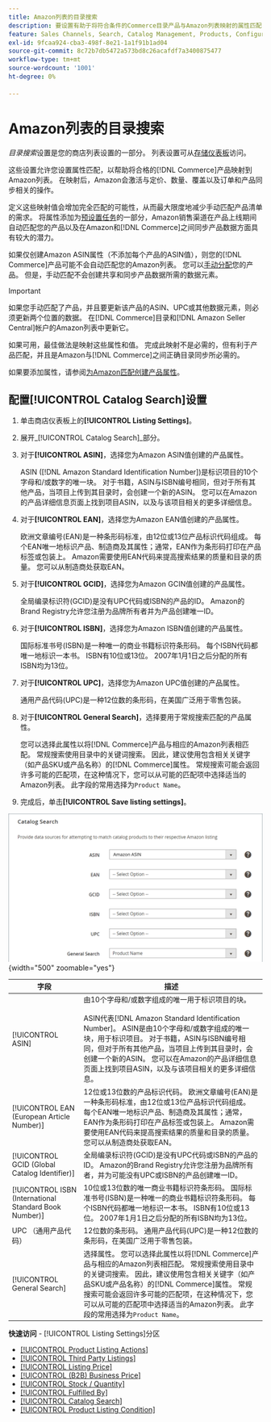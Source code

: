 ```yaml
---
title: Amazon列表的目录搜索
description: 要设置有助于将符合条件的Commerce目录产品与Amazon列表映射的属性匹配，请更新“目录搜索”设置。
feature: Sales Channels, Search, Catalog Management, Products, Configuration
exl-id: 9fcaa924-cba3-498f-8e21-1a1f91b1ad04
source-git-commit: 8c72b7db5472a573bd8c26acafdf7a3400875477
workflow-type: tm+mt
source-wordcount: '1001'
ht-degree: 0%

---
```


# Amazon列表的目录搜索

_目录搜索_&#x200B;设置是您的商店列表设置的一部分。 列表设置可从[存储仪表板](./amazon-store-dashboard.md)访问。

这些设置允许您设置属性匹配，以帮助将合格的[!DNL Commerce]产品映射到Amazon列表。 在映射后，Amazon会激活与定价、数量、覆盖以及订单和产品同步相关的操作。

定义这些映射值会增加完全匹配的可能性，从而最大限度地减少手动匹配产品清单的需求。 将属性添加为[预设置任务](./amazon-pre-setup-tasks.md)的一部分，Amazon销售渠道在产品上线期间自动匹配您的产品以及在Amazon和[!DNL Commerce]之间同步产品数据方面具有较大的潜力。

如果仅创建Amazon ASIN属性（不添加每个产品的ASIN值），则您的[!DNL Commerce]产品可能不会自动匹配您的Amazon列表。 您可以[手动分配](./creating-assigning-catalog-products.md)您的产品。 但是，手动匹配不会创建共享和同步产品数据所需的数据元素。

>[!IMPORTANT]
>
>如果您手动匹配了产品，并且要更新该产品的ASIN、UPC或其他数据元素，则必须更新两个位置的数据。 在[!DNL Commerce]目录和[!DNL Amazon Seller Central]帐户的Amazon列表中更新它。

如果可用，最佳做法是映射这些属性和值。 完成此映射不是必需的，但有利于产品匹配，并且是Amazon与[!DNL Commerce]之间正确目录同步所必需的。

如果要添加属性，请参阅[为Amazon匹配创建产品属性](./ob-creating-magento-attributes.md)。

## 配置[!UICONTROL Catalog Search]设置

1. 单击商店仪表板上的&#x200B;**[!UICONTROL Listing Settings]**。

1. 展开&#x200B;_[!UICONTROL Catalog Search]_部分。

1. 对于&#x200B;**[!UICONTROL ASIN]**，选择您为Amazon ASIN值创建的产品属性。

   ASIN ([!DNL Amazon Standard Identification Number])是标识项目的10个字母和/或数字的唯一块。 对于书籍，ASIN与ISBN编号相同，但对于所有其他产品，当项目上传到其目录时，会创建一个新的ASIN。 您可以在Amazon的产品详细信息页面上找到项目ASIN，以及与该项目相关的更多详细信息。

1. 对于&#x200B;**[!UICONTROL EAN]**，选择您为Amazon EAN值创建的产品属性。

   欧洲文章编号(EAN)是一种条形码标准，由12位或13位产品标识代码组成。 每个EAN唯一地标识产品、制造商及其属性；通常，EAN作为条形码打印在产品标签或包装上。 Amazon需要使用EAN代码来提高搜索结果的质量和目录的质量。 您可以从制造商处获取EAN。

1. 对于&#x200B;**[!UICONTROL GCID]**，选择您为Amazon GCIN值创建的产品属性。

   全局编录标识符(GCID)是没有UPC代码或ISBN的产品的ID。 Amazon的Brand Registry允许您注册为品牌所有者并为产品创建唯一ID。

1. 对于&#x200B;**[!UICONTROL ISBN]**，选择您为Amazon ISBN值创建的产品属性。

   国际标准书号(ISBN)是一种唯一的商业书籍标识符条形码。 每个ISBN代码都唯一地标识一本书。 ISBN有10位或13位。 2007年1月1日之后分配的所有ISBN均为13位。

1. 对于&#x200B;**[!UICONTROL UPC]**，选择您为Amazon UPC值创建的产品属性。

   通用产品代码(UPC)是一种12位数的条形码，在美国广泛用于零售包装。

1. 对于&#x200B;**[!UICONTROL General Search]**，选择要用于常规搜索匹配的产品属性。

   您可以选择此属性以将[!DNL Commerce]产品与相应的Amazon列表相匹配。 常规搜索使用目录中的关键词搜索。 因此，建议使用包含相关关键字（如产品SKU或产品名称）的[!DNL Commerce]属性。 常规搜索可能会返回许多可能的匹配项，在这种情况下，您可以从可能的匹配项中选择适当的Amazon列表。 此字段的常用选择为`Product Name`。

1. 完成后，单击&#x200B;**[!UICONTROL Save listing settings]**。

![目录搜索](assets/amazon-catalog-search.png){width="500" zoomable="yes"}

| 字段 | 描述 |
|--------------------------------------------------------|--------------------------------------------------------------------------------------------------------------------------------------------------------------------------------------------------------------------------------------------------------------------------------------------------------------------------------------------------------------------------------------------------------------------------------------------------------------------------------------------------------------------------------------|
| [!UICONTROL ASIN] | 由10个字母和/或数字组成的唯一用于标识项目的块。<br><br>ASIN代表[!DNL Amazon Standard Identification Number]。 ASIN是由10个字母和/或数字组成的唯一块，用于标识项目。 对于书籍，ASIN与ISBN编号相同，但对于所有其他产品，当项目上传到其目录时，会创建一个新的ASIN。 您可以在Amazon的产品详细信息页面上找到项目ASIN，以及与该项目相关的更多详细信息。 |
| [!UICONTROL EAN (European Article Number)] | 12位或13位数的产品标识代码。 欧洲文章编号(EAN)是一种条形码标准，由12位或13位产品标识代码组成。 每个EAN唯一地标识产品、制造商及其属性；通常，EAN作为条形码打印在产品标签或包装上。 Amazon需要使用EAN代码来提高搜索结果的质量和目录的质量。 您可以从制造商处获取EAN。 |
| [!UICONTROL GCID (Global Catalog Identifier)] | 全局编录标识符(GCID)是没有UPC代码或ISBN的产品的ID。 Amazon的Brand Registry允许您注册为品牌所有者，并为可能没有UPC或ISBN的产品创建唯一ID。 |
| [!UICONTROL ISBN (International Standard Book Number)] | 10位或13位数的唯一商业书籍标识符条形码。 国际标准书号(ISBN)是一种唯一的商业书籍标识符条形码。 每个ISBN代码都唯一地标识一本书。 ISBN有10位或13位。 2007年1月1日之后分配的所有ISBN均为13位。 |
| UPC （通用产品代码） | 12位数的条形码。 通用产品代码(UPC)是一种12位数的条形码，在美国广泛用于零售包装。 |
| [!UICONTROL General Search] | 选择属性。 您可以选择此属性以将[!DNL Commerce]产品与相应的Amazon列表相匹配。 常规搜索使用目录中的关键词搜索。 因此，建议使用包含相关关键字（如产品SKU或产品名称）的[!DNL Commerce]属性。 常规搜索可能会返回许多可能的匹配项，在这种情况下，您可以从可能的匹配项中选择适当的Amazon列表。 此字段的常用选择为`Product Name`。 |

**快速访问** - [!UICONTROL Listing Settings]分区

- [[!UICONTROL Product Listing Actions]](./product-listing-actions.md)
- [[!UICONTROL Third Party Listings]](./third-party-listing-settings.md)
- [[!UICONTROL Listing Price]](./listing-price.md)
- [[!UICONTROL (B2B) Business Price]](./business-pricing.md)
- [[!UICONTROL Stock / Quantity]](./stock-quantity.md)
- [[!UICONTROL Fulfilled By]](./fulfilled-by.md)
- [[!UICONTROL Catalog Search]](./catalog-search.md)
- [[!UICONTROL Product Listing Condition]](./product-listing-condition.md)
